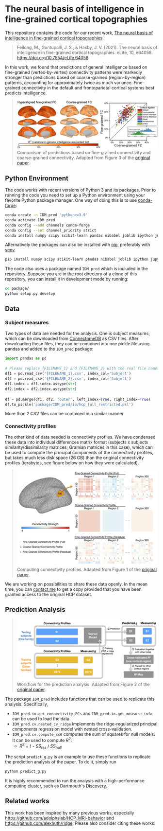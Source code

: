 # The neural basis of intelligence in fine-grained cortical topographies

This repository contains the code for our recent work, [The neural basis of intelligence in fine-grained cortical topographies](https://elifesciences.org/articles/64058).

> Feilong, M., Guntupalli, J. S., & Haxby, J. V. (2021). The neural basis of intelligence in fine-grained cortical topographies. eLife, 10, e64058. https://doi.org/10.7554/eLife.64058

In this work, we found that predictions of general intelligence based on fine-grained (vertex-by-vertex) connectivity patterns were markedly stronger than predictions based on coarse-grained (region-by-region) patterns, accounting for approximately twice as much variance. Fine-grained connectivity in the default and frontoparietal cortical systems best predicts intelligence.

> ![Figure 3 adapted](https://github.com/feilong/IDM_pred/raw/main/images/Figure_3_TASK_GitHub.png)
> Comparison of predictions based on fine-grained connectivity and coarse-grained connectivity. Adapted from Figure 3 of the [original paper](https://elifesciences.org/articles/64058).


## Python Environment

The code works with recent versions of Python 3 and its packages. Prior to running the code you need to set up a Python environment using your favorite Python package manager. One way of doing this is to use [conda-forge](https://conda-forge.org/):
```bash
conda create -n IDM_pred 'python>=3.9'
conda activate IDM_pred
conda config --add channels conda-forge
conda config --set channel_priority strict
conda install numpy scipy scikit-learn pandas nibabel joblib ipython jupyter
```

Alternatively the packages can also be installed with [pip](https://pip.pypa.io/en/stable/), preferably with [venv](https://docs.python.org/3/tutorial/venv.html).
```bash
pip install numpy scipy scikit-learn pandas nibabel joblib ipython jupyter
```

The code also uses a package named `IDM_pred` which is included in the repository. Suppose you are in the root directory of a clone of this repository, you can install it in development mode by running:
```bash
cd package/
python setup.py develop
```


## Data

### Subject measures

Two types of data are needed for the analysis. One is subject measures, which can be downloaded from [ConnectomeDB](https://db.humanconnectome.org/data/projects/HCP_1200) as CSV files. After downloading these files, they can be combined into one pickle file using pandas and added to the `IDM_pred` package:
```python
import pandas as pd

# Please replace {FILENAME_1} and {FILENAME_2} with the real file names.
df1 = pd.read_csv('{FILENAME_1}.csv', index_col='Subject')
df2 = pd.read_csv('{FILENAME_2}.csv', index_col='Subject')
df1.index = df1.index.astype(str)
df2.index = df2.index.astype(str)

df = pd.merge(df1, df2, 'outer', left_index=True, right_index=True)
df.to_pickle('package/IDM_pred/io/hcp_full_restricted.pkl')
```
More than 2 CSV files can be combined in a similar manner.

### Connectivity profiles

The other kind of data needed is connectivity profiles. We have condensed these data into individual differences matrix format (subjects x subjects similarity/dissimilarity matrices; Gramian matrices in this case), which can be used to compute the principal components of the connectivity profiles, but takes much less disk space (26 GB) than the original connectivity profiles (terabytes, see figure below on how they were calculated).

> ![Figure 1](https://github.com/feilong/IDM_pred/raw/main/images/Figure_1_conn_profile.png)
> Computing connectivity profiles. Adapted from Figure 1 of the [original paper](https://elifesciences.org/articles/64058).

 We are working on possibilities to share these data openly. In the mean time, you can [contact me](mailto:mafeilong+hcp@gmail.com?subject=HCP_IDM_access) to get a copy provided that you have been granted access to the original HCP dataset.


## Prediction Analysis

> ![Figure 2](https://github.com/feilong/IDM_pred/raw/main/images/Figure_2_schematic_pipeline.png)
> Workflow for the prediction analysis. Adapted from Figure 2 of the [original paper](https://elifesciences.org/articles/64058).

The package `IDM_pred` includes functions that can be used to replicate this analysis. Specifically,
- `IDM_pred.io.get_connectivity_PCs` and `IDM_pred.io.get_measure_info` can be used to load the data.
- `IDM_pred.cv.nested_cv_ridge` implements the ridge-regularized principal components regression model with nested cross-validation.
- `IDM_pred.cv.compute_ss0` computes the sum of squares for null models. It can be used to compute *R<sup>2</sup>*:
    - *R<sup>2</sup>* = 1 - *SS<sub>res</sub>* / *SS<sub>null</sub>*

The script `predict_g.py` is an example to use these functions to replicate the prediction analysis of the paper. To do it, simply run
```bash
python predict_g.py
```

It is highly recommended to run the analysis with a high-performance computing cluster, such as Dartmouth's [Discovery](https://rc.dartmouth.edu/index.php/discovery-overview/).


## Related works

This work has been inspired by many previous works, especially https://github.com/adolphslab/HCP_MRI-behavior and https://github.com/alexhuth/ridge. Please also consider citing these works.
